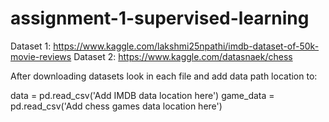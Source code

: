 # assignment-1-supervised-learning

Dataset 1: https://www.kaggle.com/lakshmi25npathi/imdb-dataset-of-50k-movie-reviews
Dataset 2: https://www.kaggle.com/datasnaek/chess

After downloading datasets look in each file and add data path location to:

data = pd.read_csv('Add IMDB data location here')
game_data = pd.read_csv('Add chess games data location here')
